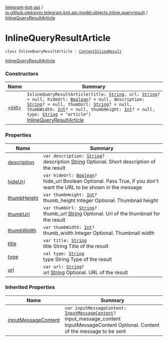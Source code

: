 [telegram-bot-api](../../index.md) / [io.github.oleksivio.telegram.bot.api.model.objects.inline.queryresult](../index.md) / [InlineQueryResultArticle](./index.md)

# InlineQueryResultArticle

`class InlineQueryResultArticle : `[`ContentInlineResult`](../-content-inline-result/index.md)

[InlineQueryResultArticle](https://core.telegram.org/bots/api/#inlinequeryresultarticle)

### Constructors

| Name | Summary |
|---|---|
| [&lt;init&gt;](-init-.md) | `InlineQueryResultArticle(title: `[`String`](https://kotlinlang.org/api/latest/jvm/stdlib/kotlin/-string/index.html)`, url: `[`String`](https://kotlinlang.org/api/latest/jvm/stdlib/kotlin/-string/index.html)`? = null, hideUrl: `[`Boolean`](https://kotlinlang.org/api/latest/jvm/stdlib/kotlin/-boolean/index.html)`? = null, description: `[`String`](https://kotlinlang.org/api/latest/jvm/stdlib/kotlin/-string/index.html)`? = null, thumbUrl: `[`String`](https://kotlinlang.org/api/latest/jvm/stdlib/kotlin/-string/index.html)`? = null, thumbWidth: `[`Int`](https://kotlinlang.org/api/latest/jvm/stdlib/kotlin/-int/index.html)`? = null, thumbHeight: `[`Int`](https://kotlinlang.org/api/latest/jvm/stdlib/kotlin/-int/index.html)`? = null, type: `[`String`](https://kotlinlang.org/api/latest/jvm/stdlib/kotlin/-string/index.html)` = "article")`<br>[InlineQueryResultArticle](https://core.telegram.org/bots/api/#inlinequeryresultarticle) |

### Properties

| Name | Summary |
|---|---|
| [description](description.md) | `var description: `[`String`](https://kotlinlang.org/api/latest/jvm/stdlib/kotlin/-string/index.html)`?`<br>description [String](https://kotlinlang.org/api/latest/jvm/stdlib/kotlin/-string/index.html) Optional. Short description of the result |
| [hideUrl](hide-url.md) | `var hideUrl: `[`Boolean`](https://kotlinlang.org/api/latest/jvm/stdlib/kotlin/-boolean/index.html)`?`<br>hide_url Boolean Optional. Pass True, if you don't want the URL to be shown in the message |
| [thumbHeight](thumb-height.md) | `var thumbHeight: `[`Int`](https://kotlinlang.org/api/latest/jvm/stdlib/kotlin/-int/index.html)`?`<br>thumb_height Integer Optional. Thumbnail height |
| [thumbUrl](thumb-url.md) | `var thumbUrl: `[`String`](https://kotlinlang.org/api/latest/jvm/stdlib/kotlin/-string/index.html)`?`<br>thumb_url [String](https://kotlinlang.org/api/latest/jvm/stdlib/kotlin/-string/index.html) Optional. Url of the thumbnail for the result |
| [thumbWidth](thumb-width.md) | `var thumbWidth: `[`Int`](https://kotlinlang.org/api/latest/jvm/stdlib/kotlin/-int/index.html)`?`<br>thumb_width Integer Optional. Thumbnail width |
| [title](title.md) | `var title: `[`String`](https://kotlinlang.org/api/latest/jvm/stdlib/kotlin/-string/index.html)<br>title String Title of the result |
| [type](type.md) | `val type: `[`String`](https://kotlinlang.org/api/latest/jvm/stdlib/kotlin/-string/index.html)<br>type String Type of the result |
| [url](url.md) | `var url: `[`String`](https://kotlinlang.org/api/latest/jvm/stdlib/kotlin/-string/index.html)`?`<br>url [String](https://kotlinlang.org/api/latest/jvm/stdlib/kotlin/-string/index.html) Optional. URL of the result |

### Inherited Properties

| Name | Summary |
|---|---|
| [inputMessageContent](../-content-inline-result/input-message-content.md) | `var inputMessageContent: `[`InputMessageContent`](../../io.github.oleksivio.telegram.bot.api.model.objects.inline.messagecontent/-input-message-content.md)`?`<br>input_message_content InputMessageContent Optional. Content of the message to be sent |
